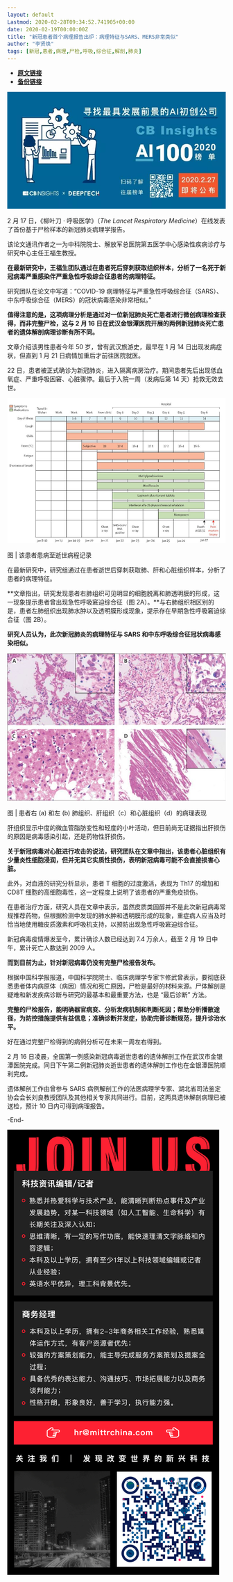 ```yaml
---
layout: default
Lastmod: 2020-02-28T09:34:52.741905+00:00
date: 2020-02-19T00:00:00Z
title: "新冠患者首个病理报告出炉：病理特征与SARS、MERS非常类似"
author: "李贤焕"
tags: [新冠,患者,病理,尸检,呼吸,综合征,解剖,肺炎]
---
```


* [**原文链接**](http://mp.weixin.qq.com/s?__biz=MzA3NTIyODUzNA==&mid=2649582694&idx=5&sn=60fc710978ee835190170870ff9a610c&chksm=876a787fb01df169843fa4ac72a3f0c725ce4cff513e9292dc3d470b460ecbae360ae4cf1af9#rd)
* [**备份链接**](http://archive.is/wZYEp)


![](/images/post/226dd37c5feec2904bef4c2cb81adc28.jpg)

2 月 17 日，《柳叶刀 · 呼吸医学》（_The Lancet Respiratory Medicine_）在线发表了首份基于尸检样本的新冠肺炎病理学报告。

该论文通讯作者之一为中科院院士、解放军总医院第五医学中心感染性疾病诊疗与研究中心主任王福生教授。

**在最新研究中，王福生团队通过在患者死后穿刺获取组织样本，分析了一名死于新冠病毒严重感染伴严重急性呼吸综合征患者的病理特征。**

研究团队在论文中写道：“COVID-19 病理特征与严重急性呼吸综合征（SARS）、中东呼吸综合征（MERS）的冠状病毒感染非常相似。”

**值得注意的是，这项病理分析是通过对一位新冠肺炎死亡患者进行微创病理检查获得，而非完整尸检，这与 2 月 16 日在武汉金银潭医院开展的两例新冠肺炎死亡患者的遗体解剖病理诊断有所不同。**

文章介绍该男性患者今年 50 岁，曾有武汉旅游史，最早在 1 月 14 日出现发病症状，但直到 1 月 21 日病情加重后才前往医院就医。

22 日，患者被正式确诊为新冠肺炎，进入隔离病房治疗。期间患者先后出现低血氧症、严重呼吸困窘、心脏骤停。最后于入院一周（发病后第 14 天）抢救无效去世。

![](/images/post/b65fb4dce1513e8edd9847785c0c637d.jpg)

图 | 该患者患病至逝世病程记录

在最新研究中，研究组通过在患者逝世后穿刺获取肺、肝和心脏组织样本，分析了患者的病理特征。

**文章指出，研究发现患者右肺组织可见明显的细胞脱离和肺透明膜的形成，这一现象提示患者曾出现急性呼吸窘迫综合征（图 2A）。**与右肺组织相区别的是，患者左肺组织出现肺水肿以及透明膜形成现象，提示存在早期急性呼吸窘迫综合征（图 2B）。

**研究人员认为，此次新冠肺炎的病理特征与 SARS 和中东呼吸综合征冠状病毒感染相似。**

![](/images/post/bf17c0e67bbf6058e9c3fee1f3f1eeaa.jpg)

图 | 患者右 (a) 和左 (b) 肺组织、肝组织（c）和心脏组织（d）的病理表现

肝组织显示中度的微血管脂肪变性和轻度的小叶活动，但目前尚无证据指出肝损伤的原因是病毒感染引起，还是药物性肝损伤。

**关于新冠病毒对心脏进行攻击的说法，研究团队在文章中指出，该患者心脏组织有少量炎性细胞浸润，但并无其它实质性损伤，表明新冠病毒可能不会直接损害心脏。**

此外，对血液的研究分析显示，患者 T 细胞的过度激活，表现为 Th17 的增加和 CD8T 细胞的高细胞毒性，这一定程度上说明了该患者的严重免疫损伤。

在患者治疗方面，研究人员在文章中表示，虽然皮质类固醇并不是此次新冠病毒常规推荐药物，但根据检测中发现的肺水肿和透明膜形成的现象，重症病人应当及时恰当地使用糖皮质激素和呼吸机支持，以预防出现急性呼吸窘迫综合征。

新冠病毒疫情爆发至今，累计确诊人数已经达到 7.4 万余人，截至 2 月 19 日中午，累计死亡人数达到 2009 人。

**而到目前为止，针对新冠病毒仍没有完整尸检报告发布。**

根据中国科学报报道，中国科学院院士、临床病理学专家卞修武曾表示，要彻底获悉患者体内病原体（病因）情况和死亡原因，尸检是最好的材料来源。尸体解剖是疑难和新发疾病诊断与研究的最基本和最重要方法，也是 “最后诊断” 方法。

**完整的尸检报告，能明确器官病变、分析发病机制和判断死因；帮助分析播散途径，为防控措施提供有益信息；准确诊断并发症，协助完善诊断规范，提升诊治水平。**

好在通过完整尸检得到的病例分析可在未来一周左右得到。

2 月 16 日凌晨，全国第一例感染新冠病毒逝世患者的遗体解剖工作在武汉市金银潭医院完成。同日下午第二例新冠肺炎逝世患者的遗体解剖工作也在金银潭医院顺利完成。

遗体解剖工作由曾参与 SARS 病例解剖工作的法医病理学专家、湖北省司法鉴定协会会长刘良教授团队及其他相关专家共同进行。目前，这两具遗体解剖病理已被送检，预计 10 日内可得到病理报告。

\-End-

![](/images/post/f8f13c91613ca0eefce732220a396af1.jpg)

